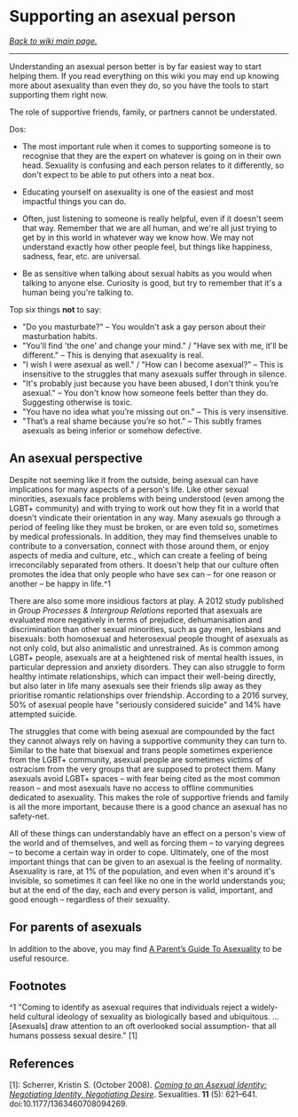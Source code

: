 # Supporting an asexual person

[*Back to wiki main page.*](https://github.com/MissTeapot/LGBT-Wikis/blob/main/github_wiki/asexuality/index.md)

----------
Understanding an asexual person better is by far easiest way to start helping them. If you read everything on this wiki you may end up knowing more about asexuality than even they do, so you have the tools to start supporting them right now.

The role of supportive friends, family, or partners cannot be understated.

Dos:

* The most important rule when it comes to supporting someone is to recognise that they are the expert on whatever is going on in their own head. Sexuality is confusing and each person relates to it differently, so don't expect to be able to put others into a neat box.

* Educating yourself on asexuality is one of the easiest and most impactful things you can do.

* Often, just listening to someone is really helpful, even if it doesn't seem that way. Remember that we are all human, and we're all just trying to get by in this world in whatever way we know how. We may not understand exactly how other people feel, but things like happiness, sadness, fear, etc. are universal.

* Be as sensitive when talking about sexual habits as you would when talking to anyone else. Curiosity is good, but try to remember that it's a human being you're talking to.

Top six things **not** to say:

* "Do you masturbate?" – You wouldn't ask a gay person about their masturbation habits.
* "You'll find 'the one' and change your mind." / "Have sex with me, it'll be different." – This is denying that asexuality is real.
* "I wish I were asexual as well." / "How can I become asexual?" – This is insensitive to the struggles that many asexuals suffer through in silence.
* "It's probably just because you have been abused, I don't think you’re asexual." – You don't know how someone feels better than they do. Suggesting otherwise is toxic.
* "You have no idea what you’re missing out on." – This is very insensitive.
* "That’s a real shame because you’re so hot." – This subtly frames asexuals as being inferior or somehow defective.

## An asexual perspective
Despite not seeming like it from the outside, being asexual can have implications for many aspects of a person's life. Like other sexual minorities, asexuals face problems with being understood (even among the LGBT+ community) and with trying to work out how they fit in a world that doesn't vindicate their orientation in any way. Many asexuals go through a period of feeling like they must be broken, or are even told so, sometimes by medical professionals. In addition, they may find themselves unable to contribute to a conversation, connect with those around them, or enjoy aspects of media and culture, etc., which can create a feeling of being irreconcilably separated from others. It doesn't help that our culture often promotes the idea that only people who have sex can – for one reason or another – be happy in life.^1

There are also some more insidious factors at play. A 2012 study published in *Group Processes &amp; Intergroup Relations* reported that asexuals are evaluated more negatively in terms of prejudice, dehumanisation and discrimination than other sexual minorities, such as gay men, lesbians and bisexuals: both homosexual and heterosexual people thought of asexuals as not only cold, but also animalistic and unrestrained. As is common among LGBT+ people, asexuals are at a heightened risk of mental health issues, in particular depression and anxiety disorders. They can also struggle to form healthy intimate relationships, which can impact their well-being directly, but also later in life many asexuals see their friends slip away as they prioritise romantic relationships over friendship. According to a 2016 survey, 50% of asexual people have "seriously considered suicide" and 14% have attempted suicide.

The struggles that come with being asexual are compounded by the fact they cannot always rely on having a supportive community they can turn to. Similar to the hate that bisexual and trans people sometimes experience from the LGBT+ community, asexual people are sometimes victims of ostracism from the very groups that are supposed to protect them. Many asexuals avoid LGBT+ spaces – with fear being cited as the most common reason – and most asexuals have no access to offline communities dedicated to asexuality. This makes the role of supportive friends and family is all the more important, because there is a good chance an asexual has no safety-net.

All of these things can understandably have an effect on a person's view of the world and of themselves, and well as forcing them – to varying degrees – to become a certain way in order to cope. Ultimately, one of the most important things that can be given to an asexual is the feeling of normality. Asexuality is rare, at 1% of the population, and even when it's around it's invisible, so sometimes it can feel like no one in the world understands you; but at the end of the day, each and every person is valid, important, and good enough – regardless of their sexuality.

## For parents of asexuals
In addition to the above, you may find [A Parent’s Guide To Asexuality](https://www.asexualityarchive.com/a-parents-guide-to-asexuality/) to be useful resource.

## Footnotes

^1 "Coming to identify as asexual requires that individuals reject a widely-held cultural ideology of sexuality as biologically based and ubiquitous. ... [Asexuals] draw attention to an oft overlooked social assumption- that all humans possess sexual desire." [1]

## References

[1]: Scherrer, Kristin S. (October 2008). [*Coming to an Asexual Identity: Negotiating Identity, Negotiating Desire*](https://www.ncbi.nlm.nih.gov/pmc/articles/PMC2893352/). Sexualities. **11** (5): 621–641. doi:10.1177/1363460708094269.